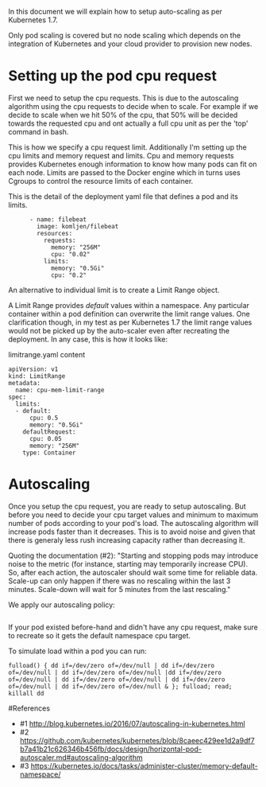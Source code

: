 In this document we will explain how to setup auto-scaling as per Kubernetes 1.7. 

Only pod scaling is covered but no node scaling which depends on the integration of Kubernetes and your cloud provider to provision new nodes.

# Setting up the pod cpu request

First we need to setup the cpu requests. This is due to the autoscaling algorithm using the cpu requests to decide when to scale. For example if we decide to scale when we hit 50% of the cpu, that 50% will be decided towards the requested cpu and ont actually a full cpu unit as per the 'top' command in bash. 

This is how we specify a cpu request limit. Additionally I'm setting up the cpu limits and memory request and limits. Cpu and memory requests provides Kubernetes enough information to know how many pods can fit on each node. Limits are passed to the Docker engine which in turns uses Cgroups to control the resource limits of each container.   

This is the detail of the deployment yaml file that defines a pod and its limits.

```
      - name: filebeat
        image: komljen/filebeat
        resources:
          requests:
            memory: "256M"
            cpu: "0.02"
          limits:
            memory: "0.5Gi"
            cpu: "0.2"
```

An alternative to individual limit is to create a Limit Range object. 

A Limit Range provides *default* values within a namespace. Any particular container within a pod definition can overwrite the limit range values. One clarification though, in my test as per Kubernetes 1.7 the limit range values would not be picked up by the auto-scaler even after recreating the deployment. In any case, this is how it looks like:  

limitrange.yaml content
```
apiVersion: v1
kind: LimitRange
metadata:
  name: cpu-mem-limit-range
spec:
  limits:
  - default:
      cpu: 0.5
      memory: "0.5Gi"
    defaultRequest:
      cpu: 0.05
      memory: "256M"
    type: Container
```

# Autoscaling

Once you setup the cpu request, you are ready to setup autoscaling. But before you need to decide your cpu target values and minimum to maximum number of pods according to your pod's load. The autoscaling algorithm will increase pods faster than it decreases. This is to avoid noise and given that there is generaly less rush increasing capacity rather than decreasing it.

Quoting the documentation (#2): "Starting and stopping pods may introduce noise to the metric (for instance, starting may temporarily increase CPU). So, after each action, the autoscaler should wait some time for reliable data. Scale-up can only happen if there was no rescaling within the last 3 minutes. Scale-down will wait for 5 minutes from the last rescaling." 

We apply our autoscaling policy: 
```
```
If your pod existed before-hand and didn't have any cpu request, make sure to recreate so it gets the default namespace cpu target.


To simulate load within a pod you can run:

```
fulload() { dd if=/dev/zero of=/dev/null | dd if=/dev/zero of=/dev/null | dd if=/dev/zero of=/dev/null |dd if=/dev/zero of=/dev/null | dd if=/dev/zero of=/dev/null | dd if=/dev/zero of=/dev/null | dd if=/dev/zero of=/dev/null & }; fulload; read; killall dd
```


#References

* #1 http://blog.kubernetes.io/2016/07/autoscaling-in-kubernetes.html
* #2 https://github.com/kubernetes/kubernetes/blob/8caeec429ee1d2a9df7b7a41b21c626346b456fb/docs/design/horizontal-pod-autoscaler.md#autoscaling-algorithm
* #3 https://kubernetes.io/docs/tasks/administer-cluster/memory-default-namespace/
